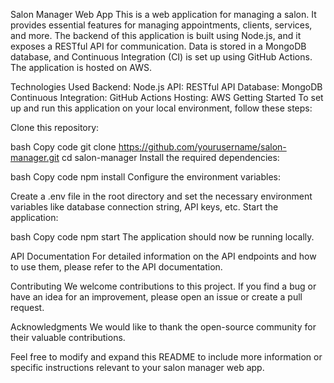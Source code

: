 Salon Manager Web App
This is a web application for managing a salon. It provides essential features for managing appointments, clients, services, and more. The backend of this application is built using Node.js, and it exposes a RESTful API for communication. Data is stored in a MongoDB database, and Continuous Integration (CI) is set up using GitHub Actions. The application is hosted on AWS.

Technologies Used
Backend: Node.js
API: RESTful API
Database: MongoDB
Continuous Integration: GitHub Actions
Hosting: AWS
Getting Started
To set up and run this application on your local environment, follow these steps:

Clone this repository:

bash
Copy code
git clone https://github.com/yourusername/salon-manager.git
cd salon-manager
Install the required dependencies:

bash
Copy code
npm install
Configure the environment variables:

Create a .env file in the root directory and set the necessary environment variables like database connection string, API keys, etc.
Start the application:

bash
Copy code
npm start
The application should now be running locally.

API Documentation
For detailed information on the API endpoints and how to use them, please refer to the API documentation.

Contributing
We welcome contributions to this project. If you find a bug or have an idea for an improvement, please open an issue or create a pull request.

Acknowledgments
We would like to thank the open-source community for their valuable contributions.

Feel free to modify and expand this README to include more information or specific instructions relevant to your salon manager web app.
